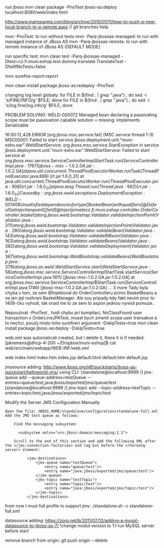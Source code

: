run jboss
mvn clean package -PnoTest jboss-as:deploy
localhost:8080/web/index.html

http://www.mariopareja.com/blog/archive/2010/01/11/how-to-push-a-new-local-branch-to-a-remote.aspx // git branches help

mvn <goal> -PnoTest: to run without tests
mvn <goal> -Parq-jbossas-managed: to run with managed instance of JBoss AS
mvn <goal> -Parq-jbossas-remote: to run with remote instance of JBoss AS (DEFAULT MODE]

run specific test: 
mvn clean test -Parq-jbossas-managed -Dtest=cz.fi.muni.eshop.test.dummy.translate.TranslateTest -DfailIfNoTests=false

mvn surefire-report:report

mvn clean install package jboss-as:redeploy -PnoTest

changing log level globaly: 
for FILE in $(find . | grep "\.java") ; do sed -i 's/FINE/INFO/g' $FILE; done
for FILE in $(find . | grep "\.java") ; do sed -i 's/log.fine/log.info/g' $FILE; done


PROBLEM SOLVING:
WELD-000072 Managed bean declaring a passivating scope must be passivation capable
solution = missing: implements Serializable

16:50:12,428 ERROR [org.jboss.msc.service.fail] (MSC service thread 1-3) MSC00001: Failed to start service jboss.deployment.unit."muni-esho.ear".WeldStartService: org.jboss.msc.service.StartException in service jboss.deployment.unit."muni-esho.ear".WeldStartService: Failed to start service
	at org.jboss.msc.service.ServiceControllerImpl$StartTask.run(ServiceControllerImpl.java:1767) [jboss-msc-1.0.2.GA.jar:1.0.2.GA]
	at java.util.concurrent.ThreadPoolExecutor$Worker.runTask(ThreadPoolExecutor.java:886) [rt.jar:1.6.0_31]
	at java.util.concurrent.ThreadPoolExecutor$Worker.run(ThreadPoolExecutor.java:908) [rt.jar:1.6.0_31]
	at java.lang.Thread.run(Thread.java:662) [rt.jar:1.6.0_31]
Caused by: org.jboss.weld.exceptions.DeploymentException: WELD-001408 Unsatisfied dependencies for type [BasketBean] with qualifiers [@Default] at injection point [[field] @Inject private cz.fi.muni.eshop.controller.OrderController.basket]
	at org.jboss.weld.bootstrap.Validator.validateInjectionPoint(Validator.java:311)
	at org.jboss.weld.bootstrap.Validator.validateInjectionPoint(Validator.java:280)
	at org.jboss.weld.bootstrap.Validator.validateBean(Validator.java:143)
	at org.jboss.weld.bootstrap.Validator.validateRIBean(Validator.java:163)
	at org.jboss.weld.bootstrap.Validator.validateBeans(Validator.java:382)
	at org.jboss.weld.bootstrap.Validator.validateDeployment(Validator.java:367)
	at org.jboss.weld.bootstrap.WeldBootstrap.validateBeans(WeldBootstrap.java:379)
	at org.jboss.as.weld.WeldStartService.start(WeldStartService.java:56)
	at org.jboss.msc.service.ServiceControllerImpl$StartTask.startService(ServiceControllerImpl.java:1811) [jboss-msc-1.0.2.GA.jar:1.0.2.GA]
	at org.jboss.msc.service.ServiceControllerImpl$StartTask.run(ServiceControllerImpl.java:1746) [jboss-msc-1.0.2.GA.jar:1.0.2.GA]
	... 3 more
Tady byla chyba v tom, ze sem @Injektoval do OrderControlleru primo BasketBeanu a ne jen jeji rozhrani BasketManager. Ale sou pripady kdy fakt nevim proc to 1408-cku vyhodi, tak snad me to ze sem to aspon jednou vyresil pomuze..

Nepouzivat -PnoTest , hodi chybu pri kompilaci, NoClassFound user transaction v OrderLineJPATest, musel bych zmenit scope user transakce a to nechci, pouzij misto toho surefireri argument -DskipTests=true
mvn clean install package jboss-as:deploy -DskipTests=true


web.xml was automaticali created, but I delete it, there it is if needed:
[pkremens@dhcp-4-200 ~/Dropbox/muni-eshop]$ cat web/src/main/webapp/WEB-INF/web.xml
<?xml version="1.0" encoding="UTF-8"?>
<web-app xmlns:xsi="http://www.w3.org/2001/XMLSchema-instance" xmlns="http://java.sun.com/xml/ns/javaee" xmlns:web="http://java.sun.com/xml/ns/javaee/web-app_2_5.xsd" xsi:schemaLocation="http://java.sun.com/xml/ns/javaee http://java.sun.com/xml/ns/javaee/web-app_2_5.xsd" version="2.5">
  <display-name>web</display-name>
  <welcome-file-list>
    <welcome-file>index.html</welcome-file>
    <welcome-file>index.htm</welcome-file>
    <welcome-file>index.jsp</welcome-file>
    <welcome-file>default.html</welcome-file>
    <welcome-file>default.htm</welcome-file>
    <welcome-file>default.jsp</welcome-file>
  </welcome-file-list>


jmssource adding:
http://www.jboss.org/jdf/quickstarts/jboss-as-quickstart/helloworld-jms/
using CLI:
[standalone@localhost:9999 /] jms-queue add --queue-address=testQueue --entries=queue/test,java:jboss/exported/jms/queue/test
[standalone@localhost:9999 /] jms-topic add --topic-address=testTopic --entries=topic/test,java:jboss/exported/jms/topic/test

Modify the Server JMS Configuration Manually

    Open the file: JBOSS_HOME/standalone/configuration/standalone-full.xml
    Add the JMS test queue as follows:

        Find the messaging subsystem:

          <subsystem xmlns="urn:jboss:domain:messaging:1.1">

        Scroll to the end of this section and add the following XML after the </jms-connection-factories> end tag but before the </hornetq-server> element:

              <jms-destinations>
                  <jms-queue name="testQueue">
                      <entry name="queue/test"/>
                      <entry name="java:jboss/exported/jms/queue/test"/>
                  </jms-queue>
                  <jms-topic name="testTopic">
                      <entry name="topic/test"/>
                      <entry name="java:jboss/exported/jms/topic/test"/>
                  </jms-topic>
              </jms-destinations>



from now I must full profile to support jms: ./standalone.sh -c standalone-full.xml

datasource adding: https://zorq.net/b/2011/07/12/adding-a-mysql-datasource-to-jboss-as-7/
!change modul version to 1.1
run MySQL server before start

remove branch from origin:
git push origin --delete <branchName>

